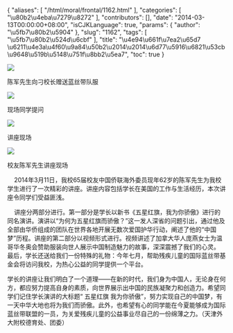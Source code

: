 {
    "aliases": [
        "/html/moral/frontal/1162.html"
    ],
    "categories": [
        "\u80b2\u4eba\u7279\u8272"
    ],
    "contributors": [],
    "date": "2014-03-13T00:00:00+08:00",
    "isCJKLanguage": true,
    "params": {
        "author": "\u5fb7\u80b2\u5904"
    },
    "slug": "1162",
    "tags": [
        "\u5fb7\u80b2\u524d\u6cbf"
    ],
    "title": "\u4e94\u661f\u7ea2\u65d7  \u6211\u4e3a\u4f60\u9a84\u50b2\u2014\u2014\u6d77\u5916\u6821\u53cb\u9648\u519b\u5148\u751f\u8bb2\u5ea7",
    "toc": true
}

![](https://cdn.tfls.online/mirror/full/c21b5f9e2821344d17ef140ada62d7d42f270cf3.jpg)




陈军先生向刁校长赠送蓝丝带队服




![](https://cdn.tfls.online/mirror/full/c42330d5898883d5077e2461067cbf4c4114e405.jpg)




现场同学提问




![](https://cdn.tfls.online/mirror/full/c911561f47145e83924262b0b9758896d70f5b27.jpg)




讲座现场




![](https://cdn.tfls.online/mirror/full/89db1177197b31950ae912a30558d80842eaffbd.jpg)




校友陈军先生讲座现场




  





    2014年3月11日，我校65届校友中国侨联海外委员现年62岁的陈军先生为我校学生进行了一次精彩的讲座。讲座内容包括学长在美国的工作与生活经历，本次讲座令同学们受益匪浅。




    讲座分两部分进行。第一部分是学长以新书《五星红旗，我为你骄傲》进行的同名演讲。演讲以“为何为五星红旗而骄傲？”这一发人深省的问题引出，通过他及全部由华侨组成的团队在世界各地开展无数次爱国护华行动，阐述了他的“中国梦”历程。讲座的第二部分以视频形式进行。视频讲述了加拿大华人庞燕女士为温哥华冬奥会赞助服装向世人展示中国制造魅力的故事，深深震撼了我们的心灵。    最后，学长还送给我们一份特殊的礼物：今年七月，帮助残疾儿童的国际蓝丝带基金会将访问我校，为热心公益的同学提供一个平台。




学长的讲座让我们明白了一个道理——在新的时代，我们身为中国人，无论身在何方，都应努力提高自身的素质，向世界展示出中国的民族凝聚力和创造力。希望同学们记住学长演讲的大标题“ 五星红旗 我为你骄傲”，努力实现自己的中国梦，有一天中华大地也将为我们而骄傲。此外，也希望有心的同学能在今夏能够成为国际蓝丝带联盟的一员，为关爱残疾儿童的公益事业尽自己的一份绵薄之力。（天津外大附校德育处、团委）




  



